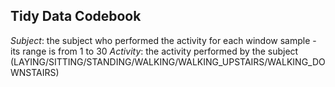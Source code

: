 ## Tidy Data Codebook 
*Subject*: the subject who performed the activity for each window sample - its range is from 1 to 30
*Activity*: the activity performed by the subject (LAYING/SITTING/STANDING/WALKING/WALKING_UPSTAIRS/WALKING_DOWNSTAIRS)

